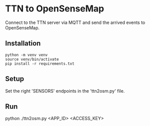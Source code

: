 # TTN to OpenSenseMap

Connect to the TTN server via MQTT and send the arrived events to OpenSenseMap.

## Installation
```
python -m venv venv
source venv/bin/activate
pip install -r requirements.txt
```

## Setup
Set the right 'SENSORS' endpoints in the 'ttn2osm.py' file. 

## Run
python ./ttn2osm.py <APP_ID> <ACCESS_KEY>